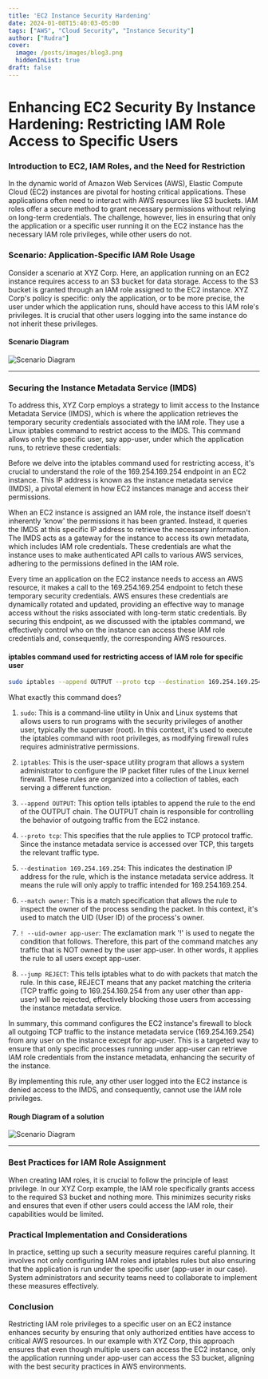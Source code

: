 ```yaml
---
title: 'EC2 Instance Security Hardening'
date: 2024-01-08T15:40:03-05:00
tags: ["AWS", "Cloud Security", "Instance Security"]
author: ["Rudra"]
cover:
  image: /posts/images/blog3.png
  hiddenInList: true
draft: false
---
```

# Enhancing EC2 Security By Instance Hardening: Restricting IAM Role Access to Specific Users

### Introduction to EC2, IAM Roles, and the Need for Restriction

In the dynamic world of Amazon Web Services (AWS), Elastic Compute Cloud (EC2) instances are pivotal for hosting critical applications. These applications often need to interact with AWS resources like S3 buckets. IAM roles offer a secure method to grant necessary permissions without relying on long-term credentials. The challenge, however, lies in ensuring that only the application or a specific user running it on the EC2 instance has the necessary IAM role privileges, while other users do not.

### Scenario: Application-Specific IAM Role Usage

Consider a scenario at XYZ Corp. Here, an application running on an EC2 instance requires access to an S3 bucket for data storage. Access to the S3 bucket is granted through an IAM role assigned to the EC2 instance. XYZ Corp's policy is specific: only the application, or to be more precise, the user under which the application runs, should have access to this IAM role's privileges. It is crucial that other users logging into the same instance do not inherit these privileges.

#### Scenario Diagram
![Scenario Diagram](/posts/images/Blog3-1.png )

---

### Securing the Instance Metadata Service (IMDS)

To address this, XYZ Corp employs a strategy to limit access to the Instance Metadata Service (IMDS), which is where the application retrieves the temporary security credentials associated with the IAM role. They use a Linux iptables command to restrict access to the IMDS. This command allows only the specific user, say app-user, under which the application runs, to retrieve these credentials:

Before we delve into the iptables command used for restricting access, it's crucial to understand the role of the 169.254.169.254 endpoint in an EC2 instance. This IP address is known as the instance metadata service (IMDS), a pivotal element in how EC2 instances manage and access their permissions.

When an EC2 instance is assigned an IAM role, the instance itself doesn't inherently 'know' the permissions it has been granted. Instead, it queries the IMDS at this specific IP address to retrieve the necessary information. The IMDS acts as a gateway for the instance to access its own metadata, which includes IAM role credentials. These credentials are what the instance uses to make authenticated API calls to various AWS services, adhering to the permissions defined in the IAM role.

Every time an application on the EC2 instance needs to access an AWS resource, it makes a call to the 169.254.169.254 endpoint to fetch these temporary security credentials. AWS ensures these credentials are dynamically rotated and updated, providing an effective way to manage access without the risks associated with long-term static credentials. By securing this endpoint, as we discussed with the iptables command, we effectively control who on the instance can access these IAM role credentials and, consequently, the corresponding AWS resources.

#### iptables command used for restricting access of IAM role for specific user
```bash
sudo iptables --append OUTPUT --proto tcp --destination 169.254.169.254 --match owner ! --uid-owner app-user --jump REJECT
```
What exactly this command does?

1. `sudo`: This is a command-line utility in Unix and Linux systems that allows users to run programs with the security privileges of another user, typically the superuser (root). In this context, it's used to execute the iptables command with root privileges, as modifying firewall rules requires administrative permissions.

2. `iptables`: This is the user-space utility program that allows a system administrator to configure the IP packet filter rules of the Linux kernel firewall. These rules are organized into a collection of tables, each serving a different function.

3. `--append OUTPUT`: This option tells iptables to append the rule to the end of the OUTPUT chain. The OUTPUT chain is responsible for controlling the behavior of outgoing traffic from the EC2 instance.

4. `--proto tcp`: This specifies that the rule applies to TCP protocol traffic. Since the instance metadata service is accessed over TCP, this targets the relevant traffic type.

5. `--destination 169.254.169.254`: This indicates the destination IP address for the rule, which is the instance metadata service address. It means the rule will only apply to traffic intended for 169.254.169.254.

6. `--match owner`: This is a match specification that allows the rule to inspect the owner of the process sending the packet. In this context, it's used to match the UID (User ID) of the process's owner.

7. `! --uid-owner app-user`: The exclamation mark '!' is used to negate the condition that follows. Therefore, this part of the command matches any traffic that is NOT owned by the user app-user. In other words, it applies the rule to all users except app-user.

8. `--jump REJECT`: This tells iptables what to do with packets that match the rule. In this case, REJECT means that any packet matching the criteria (TCP traffic going to 169.254.169.254 from any user other than app-user) will be rejected, effectively blocking those users from accessing the instance metadata service.

In summary, this command configures the EC2 instance's firewall to block all outgoing TCP traffic to the instance metadata service (169.254.169.254) from any user on the instance except for app-user. This is a targeted way to ensure that only specific processes running under app-user can retrieve IAM role credentials from the instance metadata, enhancing the security of the instance.

By implementing this rule, any other user logged into the EC2 instance is denied access to the IMDS, and consequently, cannot use the IAM role privileges.


#### Rough Diagram of a solution
![Scenario Diagram](/posts/images/Blog3-2.png )

---
### Best Practices for IAM Role Assignment

When creating IAM roles, it is crucial to follow the principle of least privilege. In our XYZ Corp example, the IAM role specifically grants access to the required S3 bucket and nothing more. This minimizes security risks and ensures that even if other users could access the IAM role, their capabilities would be limited.

### Practical Implementation and Considerations

In practice, setting up such a security measure requires careful planning. It involves not only configuring IAM roles and iptables rules but also ensuring that the application is run under the specific user (app-user in our case). System administrators and security teams need to collaborate to implement these measures effectively.

### Conclusion

Restricting IAM role privileges to a specific user on an EC2 instance enhances security by ensuring that only authorized entities have access to critical AWS resources. In our example with XYZ Corp, this approach ensures that even though multiple users can access the EC2 instance, only the application running under app-user can access the S3 bucket, aligning with the best security practices in AWS environments.